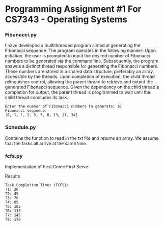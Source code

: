 # Programming Assignment #1 For CS7343 - Operating Systems

### Fibanacci.py


I have developed a multithreaded program aimed at generating the Fibonacci sequence. The program operates in the following manner: Upon initiation, the user is prompted to input the desired number of Fibonacci numbers to be generated via the command line. Subsequently, the program spawns a distinct thread responsible for generating the Fibonacci numbers. These numbers are stored in a shared data structure, preferably an array, accessible by the threads. Upon completion of execution, the child thread relinquishes control, allowing the parent thread to retrieve and output the generated Fibonacci sequence. Given the dependency on the child thread's completion for output, the parent thread is programmed to wait until the child thread concludes its task.


```
Enter the number of Fibonacci numbers to generate: 10
Fibonacci sequence:
[0, 1, 1, 2, 3, 5, 8, 13, 21, 34]
```

### Schedule.py

Contains the function to read in the txt file and returns an array. We assume that the tasks all arrive at the same time.


### fcfs.py

Implementaiton of First Come First Serve


Results

```
Task Completion Times (FCFS):
T1: 20
T2: 45
T3: 70
T4: 85
T5: 105
T6: 115
T7: 145
T8: 170
```

